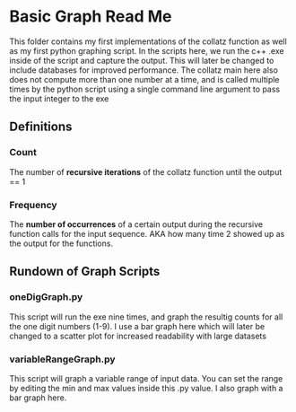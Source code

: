 # Basic Graph Read Me

This folder contains my first implementations of the collatz function as well
as my first python graphing script. In the scripts here, we run the c++ .exe
inside of the script and capture the output. This will later be changed to include
databases for improved performance. The collatz main here also does not compute
more than one number at a time, and is called multiple times by the python script
using a single command line argument to pass the input integer to the exe

## Definitions

### Count

The number of **recursive iterations** of the collatz function until 
the output == 1

### Frequency

The **number of occurrences** of a certain output during the 
recursive function calls for the input sequence. AKA how
many time 2 showed up as the output for the functions.

## Rundown of Graph Scripts

### oneDigGraph.py

This script will run the exe nine times, and graph the resultig counts for all 
the one digit numbers (1-9). I use a bar graph here which will later be changed
to a scatter plot for increased readability with large datasets

### variableRangeGraph.py

This script will graph a variable range of input data. You can set the range
by editing the min and max values inside this .py value. I also graph with 
a bar graph here.
